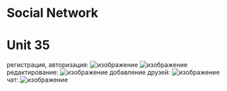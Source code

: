 # Social Network
# Unit 35
регистрация, авторизация:
![изображение](https://user-images.githubusercontent.com/104310287/230421730-1ace762f-7276-4a00-ae59-b4d7232957ec.png)
![изображение](https://user-images.githubusercontent.com/104310287/230421935-3e8d4762-1f20-4a41-83ee-c6949b886237.png)
редактирование: 
![изображение](https://user-images.githubusercontent.com/104310287/230422059-7ccda4b2-4cb0-4576-9763-90eb3b35c083.png)
добавление друзей:
![изображение](https://user-images.githubusercontent.com/104310287/230422216-f6a73fca-dcea-4995-81fe-b576b7a0cc79.png)
чат:
![изображение](https://user-images.githubusercontent.com/104310287/230422289-b68d90eb-bbae-40c1-a02c-6cb2d81033fe.png)
